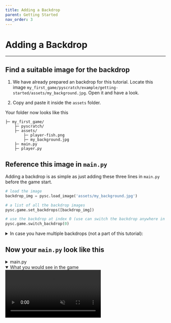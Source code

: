 ```yaml
---
title: Adding a Backdrop
parent: Getting Started
nav_order: 3
---
```

# Adding a Backdrop
---
## Find a suitable image for the backdrop
1. We have already prepared an backdrop for this tutorial. Locate this image `my_first_game/pyscratch/example/getting-started/assets/my_background.jpg`. Open it and have a look. 

2. Copy and paste it inside the `assets` folder. 

Your folder now looks like this
```
├─ my_first_game/
    ├─ pyscratch/
    ├─ assets/
        ├─ player-fish.png
        ├─ my_background.jpg
    ├─ main.py
    ├─ player.py
```
## Reference this image in `main.py`
Adding a backdrop is as simple as just adding these three lines in `main.py` before the game start.

```python
# load the image
backdrop_img = pysc.load_image('assets/my_background.jpg') 

# a list of all the backdrop images 
pysc.game.set_backdrops([backdrop_img]) 

# use the backdrop at index 0 (use can switch the backdrop anywhere in the game)
pysc.game.switch_backdrop(0) 
```

<details markdown="block">
  <summary>
    In case you have multiple backdrops (not a part of this tutorial): 
  </summary>


```python
# load the images
backdrop_img0 = pysc.load_image('assets/my_background0.jpg') 
backdrop_img1 = pysc.load_image('assets/my_background1.jpg') 
backdrop_img2 = pysc.load_image('assets/my_background2.jpg') 

# a list of all the backdrop images 
pysc.game.set_backdrops([backdrop_img0, backdrop_img1, backdrop_img2]) 

# use the backdrop at index 0 
pysc.game.switch_backdrop(0) 
```
</details>



## Now your `main.py` look like this

<details markdown="block">
  <summary>
    main.py
  </summary>



```python
import pyscratch as pysc
import player

# backdrop
backdrop_img = pysc.load_image('assets/my_background.jpg') # load the image(s)
pysc.game.set_backdrops([backdrop_img]) # a list of all the backdrop images 
pysc.game.switch_backdrop(0) # use the backdrop at index 0 


# start the game
screen_height = 720
screen_width = 1280
framerate = 60

pysc.game.update_screen_mode((screen_width, screen_height))
pysc.game.start(framerate)
```

</details>



<details open markdown="block">
  <summary>
    What you would see in the game
  </summary>
  <video autoplay loop muted playsinline style="max-width: 100%;">
    <source src="vid/background.mp4" type="video/mp4">
    Your browser does not support the video tag.
    </video>    
</details>